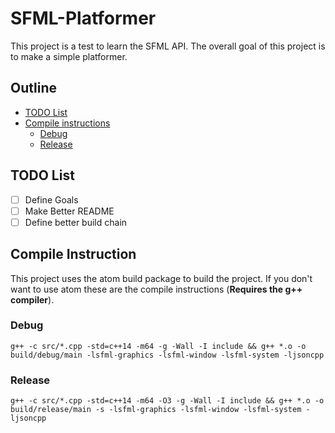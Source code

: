 # SFML-Platformer
This project is a test to learn the SFML API. The overall goal of this project is to make a simple platformer.

## Outline
- [TODO List](#todo_id)
- [Compile instructions](#compile_instruction_id)
    - [Debug](#debug_instruction)
    - [Release](#release_instruction)

## <a name="todo_id"></a> TODO List
- [ ] Define Goals
- [ ] Make Better README
- [ ] Define better build chain

## <a name="compile_instruction_id"></a> Compile Instruction
This project uses the atom build package to build the project. If you don't want to use atom these are the compile instructions (**Requires the g++ compiler**).

### <a name="debug_instruction"></a> Debug
`g++ -c src/*.cpp -std=c++14 -m64 -g -Wall -I include && g++ *.o -o build/debug/main -lsfml-graphics -lsfml-window -lsfml-system -ljsoncpp`

### <a name="release_instruction"></a> Release
`g++ -c src/*.cpp -std=c++14 -m64 -O3 -g -Wall -I include && g++ *.o -o build/release/main -s -lsfml-graphics -lsfml-window -lsfml-system -ljsoncpp`
